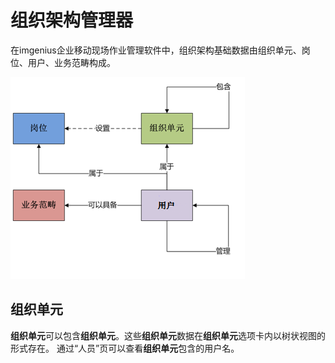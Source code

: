 # 组织架构管理器
在imgenius企业移动现场作业管理软件中，组织架构基础数据由组织单元、岗位、用户、业务范畴构成。

  ![](./images/组织架构管理器.png)

## 组织单元

**组织单元**可以包含**组织单元**。这些**组织单元**数据在**组织单元**选项卡内以树状视图的形式存在。
通过“人员”页可以查看**组织单元**包含的用户名。
